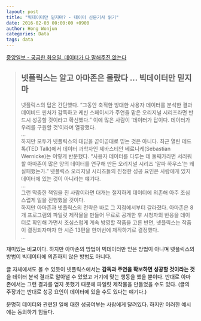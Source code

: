 ```yaml
---
layout: post
title: "빅데이터만 믿지마? - 데이터 신문기사 읽기"
date: 2016-02-03 00:00:00 +0900
author: Hong Wonjun
categories: Data
tags: data
---
```


[중앙일보 - 궁금한 화요일. 데이터가 다 말해주진 않는다](http://news.joins.com/article/19513378)

> ## 넷플릭스는 알고 아마존은 몰랐다 … 빅데이터만 믿지 마 ##
> 넷플릭스의 답은 간단했다. “그동안 축적한 방대한 사용자 데이터를 분석한 결과 데이비드 핀처가 감독하고 케빈 스페이시가 주연을 맡은 오리지널 시리즈라면 반드시 성공할 것이라고 확신했다.” 이에 많은 사람이 ‘데이터가 답이다. 데이터가 우리를 구원할 것’이라며 열광했다.   
...  
> 하지만 모두가 넷플릭스의 대답을 곧이곧대로 믿는 것은 아니다. 최근 열린 테드 톡(TED Talk)에서 데이터 과학자인 제바스티안 베르니케(Sebastian Wernicke)는 이렇게 반문했다. “사용자 데이터를 다루는 데 둘째가라면 서러워 할 아마존이 많은 양의 데이터를 연구해 만든 오리지널 시리즈 ‘알파 하우스’는 왜 실패했는가.” 
> 넷플릭스 오리지널 시리즈들의 진정한 성공 요인은 사람에게 있지 데이터에 있는 것이 아니라는 얘기다.  
...  
> 그런 막중한 책임을 진 사람이라면 대개는 철저하게 데이터에 의존해 아주 조심스럽게 일을 진행했을 것이다.  
> 하지만 아마존과 넷플릭스의 전략은 바로 그 지점에서부터 갈라졌다. 아마존은 8개 프로그램의 파일럿 제작물을 만들어 무료로 공개한 후 시청자의 반응을 데이터로 확인해 가면서 조심스럽게 계속 방영할 작품을 고른 반면, 넷플릭스는 작품이 결정되자마자 한 시즌 13편을 한꺼번에 제작하기로 결정했다.  
...

재미있는 비교이다. 하지만 아마존의 방법이 빅데이터만 믿은 방법이 아니며 넷플릭스의 방법이 빅데이터에 의존하지 않은 방법도 아니다.

글 자체에서도 볼 수 있듯이 넷플릭스에서는 **감독과 주연을 확보하면 성공할 것이라는 것**을 데이터 분석 결과로 알아낼 수 있었고 거기에 맞는 행동을 했을 뿐이다. 반대로 아마존에서는 그런 결과를 얻지 못했기 때문에 파일럿 제작물을 만들었을 수도 있다. (글의 주장과는 반대로 성공 요인이 데이터에 있을 수도 있다는 얘기다.)

분명히 데이터와 관련된 일에 대한 성공여부는 사람에게 달려있다. 하지만 이러한 예시에는 동의하기 힘들다.